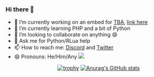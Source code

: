 ### Hi there 👋
- 🔭 I’m currently working on an embed for [TBA](https://www.thebluealliance.com/ "The Blue Alliance"), [link here](https://github.com/Cool-showTTV/TheBlueAlliance-Embed "I didn't know how to link this without making it sound weird lol")
- 🌱 I’m currently learning PHP and a bit of Python
- 👯 I’m looking to collaborate on anything 😄
- 💬 Ask me for Python/RLua help
- 📫 How to reach me: [Discord](https://www.discord.com/users/267139558125076480) and [Twitter](https://twitter.com/Cool_ShowTTV)
- 😄 Pronouns: He/Him/Any ![](https://hit.yhype.me/github/profile?user_id=22648256)

<div align="center">
  
[![trophy](https://github-profile-trophy.vercel.app/?username=cool-showttv&theme=onedark)](https://github.com/ryo-ma/github-profile-trophy)
  [![Anurag's GitHub stats](https://github-readme-stats.vercel.app/api?username=cool-showttv&show_icons=true&theme=dark)](https://github.com/anuraghazra/github-readme-stats)

</div>
<!--
- ⚡ Fun fact: I hate my self :)
-->
